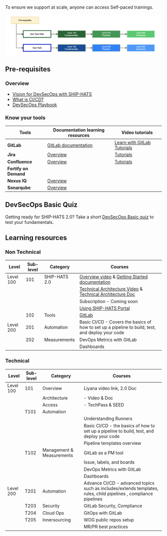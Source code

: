 To ensure we support at scale, anyone can access Self-paced trainings. 

![](./images/training-levels.png)

## Pre-requisites


### Overview

- [Vision for DevSecOps with SHIP-HATS](https://youtu.be/CeZs3nAK5gY)
- [What is CI/CD?]() 
- [DevSecOps Playbook](https://docs.developer.tech.gov.sg/docs/devsecops-playbook/)

### Know your tools

|Tools|Documentation learning resources|Video tutorials|
|---|---|---|
**GitLab**| [GitLab documentation](https://docs.gitlab.com/) | [Learn with GitLab Tutorials](https://docs.gitlab.com/ee/tutorials/?_gl=1*p30fv0*_ga*MTM3MDkzNjg2MC4xNjU5MzM4MDUx*_ga_ENFH3X7M5Y*MTY2MTI0NjMxNi4xMC4xLjE2NjEyNDg3NTkuMC4wLjA.)
**Jira**| [Overview](https://www.atlassian.com/software/jira/guides/getting-started/overview) | [Tutorials](https://www.atlassian.com/software/jira/guides/getting-started/basics#step-2-pick-a-template)
**Confluence** |[Overview](https://www.atlassian.com/software/confluence/guides/get-started/confluence-overview#hosting-options) | [Tutorials](https://www.atlassian.com/software/confluence/guides/get-started/set-up)
**Fortify on Demand**| |
**Nexus IQ** |[Overview](https://www.sonatype.com/nexus-iq-server)|
**Sonarqube**| [Overview](https://docs.sonarqube.org/latest/)|


## DevSecOps Basic Quiz

Getting ready for SHIP-HATS 2.0? Take a short [DevSecOps Basic quiz](https://forms.office.com/pages/responsepage.aspx?id=2C5u0OVT90SBNoc86LqpOxwQKkSeUz5Anl_vW239zUZUNldQVlVIUEgwUTNMS0ZaMjc5WU0zMklQRyQlQCN0PWcu) to test your fundamentals. 

## Learning resources


### Non Technical

|Level|Sub-level|Category|Courses|
|---|---|---|---|
Level 100|101| SHIP-HATS 2.0 | [Overview video](https://youtu.be/dRfI_zXgiHs) & [Getting Started documentation](ship-hats-overview)
||||[Technical Architecture Video](https://youtu.be/aMARb5xd1qI) & [Technical Architecture Doc](architecture)
||||Subscription  - Coming soon
||||[Using SHIP-HATS Portal](https://docs.developer.tech.gov.sg/docs/ship-hats-portal/)
||102| Tools|[GitLab]() 
Level 200|201 |Automation| Basic CI/CD - Covers the basics of how to set up a pipeline to build, test, and deploy your code
||202 |Measurements |DevOps Metrics with GitLab 
||||Dashboards

### Technical

|Level|Sub-level|Category|Courses|
|---|---|---|---|
Level 100|101 |Overview| Liyana video link, 2.0 Doc
||| Architecture| - Video & Doc
||| Access| - TechPass & SEED
||T101 |Automation|
||||Understanding Runners
||||Basic CI/CD - the basics of how to set up a pipeline to build, test, and deploy your code
||||Pipeline templates overview
||T102 |Management & Measurements | GitLab as a PM tool 
||||Issue, labels, and boards
||||DevOps Metrics with GitLab 
||||Dashboards
Level 200|T201 |Automation|Advance CI/CD  - advanced topics such as includes/extends templates, rules, child pipelines , compliance pipelines
||T203 |Security|GitLab Security, Compliance
||T204 |Cloud Ops|GitOps with GitLab 
||T205 |Innersourcing|WOG public repos setup
||||MR/PR best practices

</details>
<br>


<!--

## For Project Manager & Business Analysts

|Category|Topics|
|---|---|
|Prerequisites|- [Read the recommended best practices in the DevSecOps playbook](https://docs.developer.tech.gov.sg/docs/devsecops-playbook/)<br>- [Learn the CI/CD basics](https://docs.developer.tech.gov.sg/docs/devsecops-playbook/devsecops-playbook?id=elements-of-devsecops-continuous-integration-amp-continuous-delivery)|
|Products 101|- CI/CD with GitLab (Coming in September)
|Onboarding to SHIP-HATS|- Pricing & Subscription Overview (Coming in October)<br>- [Subscription Process](https://docs.developer.tech.gov.sg/docs/ship-hats-getting-started/subscription) 

## For Developers

|Category|Topics|
|---|---|
|Prerequisites|- [Read the recommended best practices in the DevSecOps playbook](https://docs.developer.tech.gov.sg/docs/devsecops-playbook/)<br>- [Learn the CI/CD basics](https://docs.developer.tech.gov.sg/docs/devsecops-playbook/devsecops-playbook?id=elements-of-devsecops-continuous-integration-amp-continuous-delivery)|
|Products 101|- CI/CD with GitLab (Coming in September)
|SHIP-HATS 101|- [Architecture Overview](https://docs.developer.tech.gov.sg/docs/ship-hats-getting-started/architecture)<br>- Tools Overview (coming soon)
-->

<!--
---
Option 2

---

### Pre-requisites

- [Read the recommended best practices in the DevSecOps playbook](https://docs.developer.tech.gov.sg/docs/devsecops-playbook/)
- [Learn the CI/CD basics]()
-->
<!--
|Pre-requisites||
|---|---|
[DevSecOps](https://docs.developer.tech.gov.sg/docs/devsecops-playbook/) – read the recommended best practices in the playbook|Tech Doc
CI/CD basics|Self-learn
-->

<!--
### Products 101
- CI/CD with GitLab [Coming in September]
    - Video Playlist
- Should we list tutorials of non GitLab tools??|
-->

<!--
|Products 101||
|---|---|
CI/CD with GitLab [Coming in September]|Video Playlist
Should we list tutorials of non GitLab tools??|
-->
 
<!--
### Onboarding SHIP-HATS

- [Pricing & Subscription Overview [Coming in October]]()
- [Subscription Process](subscription) 

-->

<!--
|Onboarding SHIP-HATS||
|---|---|
Pricing & Subscription Overview [Coming in October]|Video
Subscription Process |Tech Doc
-->
<!--
### SHIP-HATS 101

- [Project management using SHIP-HATS Portal]()
-->
<!--
|SHIP-HATS 101||
|---|---|
Project management using SHIP-HATS Portal|Tech Doc
-->

<!--
## For Developers

### Prerequisites

- [Read the recommended best practices in the DevSecOps playbook](https://docs.developer.tech.gov.sg/docs/devsecops-playbook/)
- [Learn the CI/CD basics]()

### Products 101

- CI/CD with GitLab [Coming in September]
    - Video Playlist
- Should we list tutorials of non GitLab tools??
 

### SHIP-HATS 101

- [Architecture Overview](architecture)
- [Templates Overview](templates)
- [Tools Overview]()
-->

<!--
|Topic|Resources|
|---|---|
Architecture Overview | Tech Doc
Templates Overview |Tech Doc
Tools Overview|Tech Doc
-->